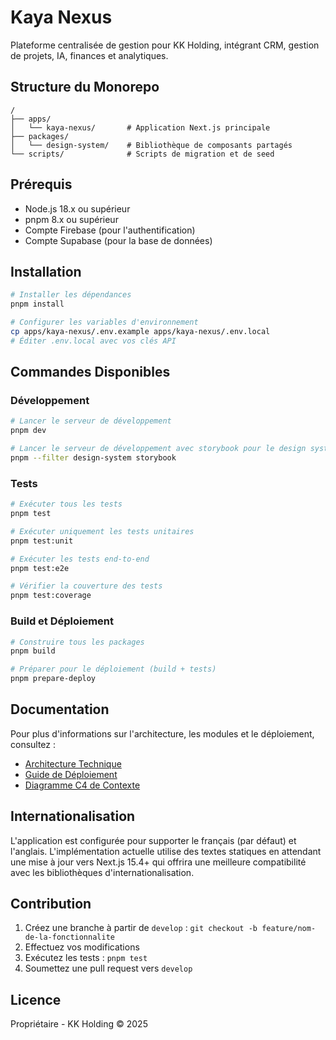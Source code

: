 # Kaya Nexus

Plateforme centralisée de gestion pour KK Holding, intégrant CRM, gestion de projets, IA, finances et analytiques.

## Structure du Monorepo

```
/
├── apps/
│   └── kaya-nexus/       # Application Next.js principale
├── packages/
│   └── design-system/    # Bibliothèque de composants partagés
└── scripts/              # Scripts de migration et de seed
```

## Prérequis

- Node.js 18.x ou supérieur
- pnpm 8.x ou supérieur
- Compte Firebase (pour l'authentification)
- Compte Supabase (pour la base de données)

## Installation

```bash
# Installer les dépendances
pnpm install

# Configurer les variables d'environnement
cp apps/kaya-nexus/.env.example apps/kaya-nexus/.env.local
# Éditer .env.local avec vos clés API
```

## Commandes Disponibles

### Développement

```bash
# Lancer le serveur de développement
pnpm dev

# Lancer le serveur de développement avec storybook pour le design system
pnpm --filter design-system storybook
```

### Tests

```bash
# Exécuter tous les tests
pnpm test

# Exécuter uniquement les tests unitaires
pnpm test:unit

# Exécuter les tests end-to-end
pnpm test:e2e

# Vérifier la couverture des tests
pnpm test:coverage
```

### Build et Déploiement

```bash
# Construire tous les packages
pnpm build

# Préparer pour le déploiement (build + tests)
pnpm prepare-deploy
```

## Documentation

Pour plus d'informations sur l'architecture, les modules et le déploiement, consultez :

- [Architecture Technique](./ARCHITECTURE.md)
- [Guide de Déploiement](./DEPLOYMENT.md)
- [Diagramme C4 de Contexte](./diagramme_c4_contexte.md)

## Internationalisation

L'application est configurée pour supporter le français (par défaut) et l'anglais. L'implémentation actuelle utilise des textes statiques en attendant une mise à jour vers Next.js 15.4+ qui offrira une meilleure compatibilité avec les bibliothèques d'internationalisation.

## Contribution

1. Créez une branche à partir de `develop` : `git checkout -b feature/nom-de-la-fonctionnalite`
2. Effectuez vos modifications
3. Exécutez les tests : `pnpm test`
4. Soumettez une pull request vers `develop`

## Licence

Propriétaire - KK Holding © 2025

